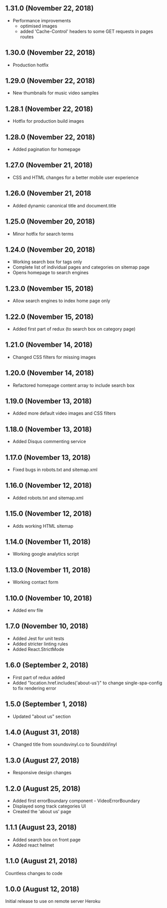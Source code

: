 ## 1.31.0 (November 22, 2018)

* Performance improvements
	- optimised images
	- added 'Cache-Control' headers to some GET requests in pages routes

## 1.30.0 (November 22, 2018)

* Production hotfix

## 1.29.0 (November 22, 2018)

* New thumbnails for music video samples

## 1.28.1 (November 22, 2018)

* Hotfix for production build images

## 1.28.0 (November 22, 2018)

* Added pagination for homepage

## 1.27.0 (November 21, 2018)

* CSS and HTML changes for a better mobile user experience

## 1.26.0 (November 21, 2018

* Added dynamic canonical title and document.title

## 1.25.0 (November 20, 2018)

* Minor hotfix for search terms

## 1.24.0 (November 20, 2018)

* Working search box for tags only
* Complete list of individual pages and categories on sitemap page
* Opens homepage to search engines

## 1.23.0 (November 15, 2018)

* Allow search engines to index home page only

## 1.22.0 (November 15, 2018)

* Added first part of redux (to search box on category page)

## 1.21.0 (November 14, 2018)

* Changed CSS filters for missing images

## 1.20.0 (November 14, 2018)

* Refactored homepage content array to include search box

## 1.19.0 (November 13, 2018)

* Added more default video images and CSS filters

## 1.18.0 (November 13, 2018)

* Added Disqus commenting service

## 1.17.0 (November 13, 2018)

* Fixed bugs in robots.txt and sitemap.xml

## 1.16.0 (November 12, 2018)

* Added robots.txt and sitemap.xml

## 1.15.0 (November 12, 2018)

* Adds working HTML sitemap

## 1.14.0 (November 11, 2018)

* Working google analytics script

## 1.13.0 (November 11, 2018)

* Working contact form

## 1.10.0 (November 10, 2018)

* Added env file

## 1.7.0 (November 10, 2018)

* Added Jest for unit tests
* Added stricter linting rules
* Added React.StrictMode  

## 1.6.0 (September 2, 2018)

* First part of redux added
* Added "location.href.includes('about-us')" to change single-spa-config to fix rendering error

## 1.5.0 (September 1, 2018)

* Updated "about us" section

## 1.4.0 (August 31, 2018)

* Changed title from soundsvinyl.co to SoundsVinyl

## 1.3.0 (August 27, 2018)

* Responsive design changes

## 1.2.0 (August 25, 2018)

* Added first errorBoundary component - VideoErrorBoundary
* Displayed song track categories UI
* Created the 'about us' page

## 1.1.1 (August 23, 2018)

* Added search box on front page
* Added react helmet

## 1.1.0 (August 21, 2018)

Countless changes to code

## 1.0.0 (August 12, 2018)

Initial release to use on remote server Heroku
